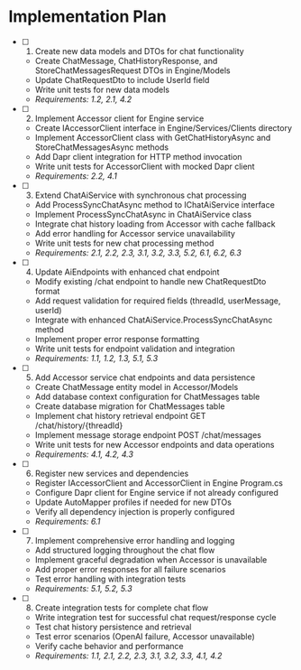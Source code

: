 # Implementation Plan

- [ ] 1. Create new data models and DTOs for chat functionality
  - Create ChatMessage, ChatHistoryResponse, and StoreChatMessagesRequest DTOs in Engine/Models
  - Update ChatRequestDto to include UserId field
  - Write unit tests for new data models
  - _Requirements: 1.2, 2.1, 4.2_

- [ ] 2. Implement Accessor client for Engine service
  - Create IAccessorClient interface in Engine/Services/Clients directory
  - Implement AccessorClient class with GetChatHistoryAsync and StoreChatMessagesAsync methods
  - Add Dapr client integration for HTTP method invocation
  - Write unit tests for AccessorClient with mocked Dapr client
  - _Requirements: 2.2, 4.1_

- [ ] 3. Extend ChatAiService with synchronous chat processing
  - Add ProcessSyncChatAsync method to IChatAiService interface
  - Implement ProcessSyncChatAsync in ChatAiService class
  - Integrate chat history loading from Accessor with cache fallback
  - Add error handling for Accessor service unavailability
  - Write unit tests for new chat processing method
  - _Requirements: 2.1, 2.2, 2.3, 3.1, 3.2, 3.3, 5.2, 6.1, 6.2, 6.3_

- [ ] 4. Update AiEndpoints with enhanced chat endpoint
  - Modify existing /chat endpoint to handle new ChatRequestDto format
  - Add request validation for required fields (threadId, userMessage, userId)
  - Integrate with enhanced ChatAiService.ProcessSyncChatAsync method
  - Implement proper error response formatting
  - Write unit tests for endpoint validation and integration
  - _Requirements: 1.1, 1.2, 1.3, 5.1, 5.3_

- [ ] 5. Add Accessor service chat endpoints and data persistence
  - Create ChatMessage entity model in Accessor/Models
  - Add database context configuration for ChatMessages table
  - Create database migration for ChatMessages table
  - Implement chat history retrieval endpoint GET /chat/history/{threadId}
  - Implement message storage endpoint POST /chat/messages
  - Write unit tests for new Accessor endpoints and data operations
  - _Requirements: 4.1, 4.2, 4.3_

- [ ] 6. Register new services and dependencies
  - Register IAccessorClient and AccessorClient in Engine Program.cs
  - Configure Dapr client for Engine service if not already configured
  - Update AutoMapper profiles if needed for new DTOs
  - Verify all dependency injection is properly configured
  - _Requirements: 6.1_

- [ ] 7. Implement comprehensive error handling and logging
  - Add structured logging throughout the chat flow
  - Implement graceful degradation when Accessor is unavailable
  - Add proper error responses for all failure scenarios
  - Test error handling with integration tests
  - _Requirements: 5.1, 5.2, 5.3_

- [ ] 8. Create integration tests for complete chat flow
  - Write integration test for successful chat request/response cycle
  - Test chat history persistence and retrieval
  - Test error scenarios (OpenAI failure, Accessor unavailable)
  - Verify cache behavior and performance
  - _Requirements: 1.1, 2.1, 2.2, 2.3, 3.1, 3.2, 3.3, 4.1, 4.2_